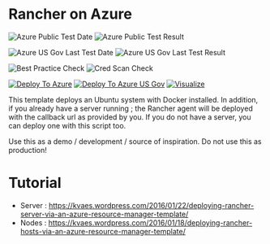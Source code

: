 # Rancher on Azure

![Azure Public Test Date](https://azurequickstartsservice.blob.core.windows.net/badges/docker-rancher/PublicLastTestDate.svg)
![Azure Public Test Result](https://azurequickstartsservice.blob.core.windows.net/badges/docker-rancher/PublicDeployment.svg)

![Azure US Gov Last Test Date](https://azurequickstartsservice.blob.core.windows.net/badges/docker-rancher/FairfaxLastTestDate.svg)
![Azure US Gov Last Test Result](https://azurequickstartsservice.blob.core.windows.net/badges/docker-rancher/FairfaxDeployment.svg)

![Best Practice Check](https://azurequickstartsservice.blob.core.windows.net/badges/docker-rancher/BestPracticeResult.svg)
![Cred Scan Check](https://azurequickstartsservice.blob.core.windows.net/badges/docker-rancher/CredScanResult.svg)

[![Deploy To Azure](https://raw.githubusercontent.com/fathym-it/azure-quickstart-templates/master/1-CONTRIBUTION-GUIDE/images/deploytoazure.svg?sanitize=true)](https://portal.azure.com/#create/Microsoft.Template/uri/https%3A%2F%2Fraw.githubusercontent.com%2Ffathym-it%2Fazure-quickstart-templates%2Fmaster%2Fdocker-rancher%2Fazuredeploy.json)
[![Deploy To Azure US Gov](https://raw.githubusercontent.com/fathym-it/azure-quickstart-templates/master/1-CONTRIBUTION-GUIDE/images/deploytoazuregov.svg?sanitize=true)](https://portal.azure.us/#create/Microsoft.Template/uri/https%3A%2F%2Fraw.githubusercontent.com%2Ffathym-it%2Fazure-quickstart-templates%2Fmaster%2Fdocker-rancher%2Fazuredeploy.json)
[![Visualize](https://raw.githubusercontent.com/fathym-it/azure-quickstart-templates/master/1-CONTRIBUTION-GUIDE/images/visualizebutton.svg?sanitize=true)](http://armviz.io/#/?load=https%3A%2F%2Fraw.githubusercontent.com%2Ffathym-it%2Fazure-quickstart-templates%2Fmaster%2Fdocker-rancher%2Fazuredeploy.json)    

This template deploys an Ubuntu system with Docker installed. In addition, if you already have a server running ; the Rancher agent will be deployed with the callback url as provided by you. If you do not have a server, you can deploy one with this script too. 

Use this as a demo / development / source of inspiration. Do not use this as production!

# Tutorial
* Server : https://kvaes.wordpress.com/2016/01/22/deploying-rancher-server-via-an-azure-resource-manager-template/
* Nodes : https://kvaes.wordpress.com/2016/01/18/deploying-rancher-hosts-via-an-azure-resource-manager-template/